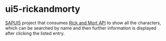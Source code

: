 # ui5-rickandmorty
[SAPUI5](https://sapui5.hana.ondemand.com) project that consumes [Rick and Mort API](https://rickandmortyapi.com) to show all the characters, which can be searched by name and then further information is displayed after clicking the listed entry.
